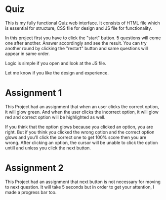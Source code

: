 # Quiz
This is my fully functional Quiz web interface. It consists of HTML file which is essential for structure, CSS file for design and JS file for functionality.

In this project first you have to click the "start" button.
5 questions will come one after another.
Answer accordingly and see the result.
You can try another round by clicking the "restart" button and same questions will appear in same order.

Logic is simple if you open and look at the JS file.

Let me know if you like the design and experience.

# Assignment 1

This Project had an assignment that when an user clicks the correct option, it will glow green.
And when the user clicks the incorrect option, it will glow red and correct option will be highlighted as well.

If you think that the option glows because you clicked an option, you are right.
But if you think you clicked the wrong option and the correct option glows and you'll click the correct one to get 100% score then you are wrong.
After clicking an option, the cursor will be unable to click the option untill and unless you click the next button.

# Assignment 2

This Project had an assignment that next button is not necessary for moving to next question.
It will take 5 seconds but in order to get your attention, I made a progress bar too.
